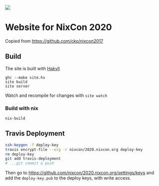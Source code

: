 <a href="https://travis-ci.org/nixcon/2020.nixcon.org"><img src="https://travis-ci.org/nixcon/2020.nixcon.org.svg?branch=master"></a>

# Website for NixCon 2020

Copied from https://github.com/cko/nixcon2017

## Build

The site is built with [Hakyll](https://jaspervdj.be/hakyll/)

    ghc --make site.hs
    site build
    site server

Watch and recompile for changes with `site watch`

### Build with nix

    nix-build

## Travis Deployment

```sh
ssh-keygen -f deploy-key
travis encrypt-file --org -r nixcon/2020.nixcon.org deploy-key
rm deploy-key
git add travis-deployment
# ...git commit & push
```

Then go to https://github.com/nixcon/2020.nixcon.org/settings/keys and add the
`deploy-key.pub` to the deploy keys, with write access.
